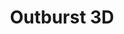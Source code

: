 ---
title: Outburst 3D
tagline: Outburst is a 3D real-time multiplayer game.
layout : post
category : labs
tags : [game, webgl, websockets, nko]
thumbnail : /assets/images/outburst.jpg
link : http://outburstgame.com
---